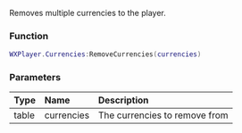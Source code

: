 Removes multiple currencies to the player.

### Function
```lua
WXPlayer.Currencies:RemoveCurrencies(currencies)
```

### Parameters
| Type | Name | Description |
| :--- | :--- | :--- |
| table | currencies | The currencies to remove from |